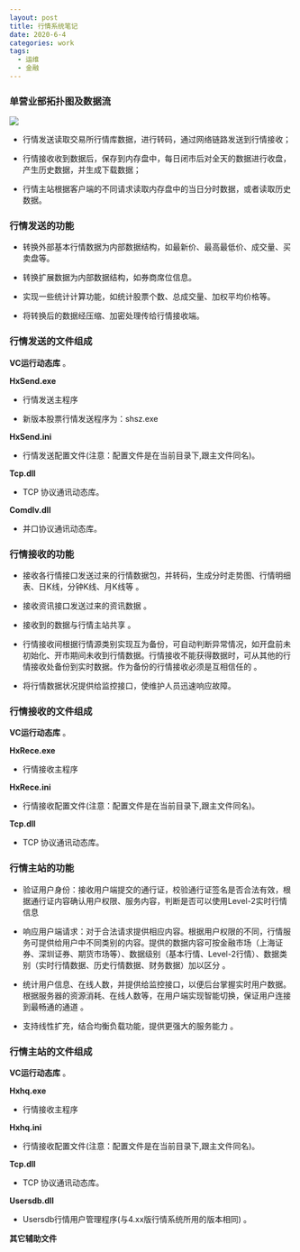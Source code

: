 ```yaml
---
layout: post
title: 行情系统笔记
date: 2020-6-4
categories: work
tags: 
  - 运维
  - 金融
---
```


### 单营业部拓扑图及数据流

![](http://m.qpic.cn/psc?/V148DVWB3fRuPX/.2zjIxUMH7Q2WFRfFWg99MahghXmKKvBwc60q9u7duGpUa1VUnNvJhUeGyPDdhKL19SvvMFFmowwzBSsDH.HlA!!/b&bo=eQEDAgAAAAADB1s!&rf=viewer_4)

- 行情发送读取交易所行情库数据，进行转码，通过网络链路发送到行情接收；

- 行情接收收到数据后，保存到内存盘中，每日闭市后对全天的数据进行收盘，产生历史数据，并生成下载数据；

- 行情主站根据客户端的不同请求读取内存盘中的当日分时数据，或者读取历史数据。

### 行情发送的功能

- 转换外部基本行情数据为内部数据结构，如最新价、最高最低价、成交量、买卖盘等。

- 转换扩展数据为内部数据结构，如券商席位信息。

- 实现一些统计计算功能，如统计股票个数、总成交量、加权平均价格等。

- 将转换后的数据经压缩、加密处理传给行情接收端。

### 行情发送的文件组成

**VC运行动态库** 。

**HxSend.exe**

- 行情发送主程序

- 新版本股票行情发送程序为：shsz.exe

**HxSend.ini**

- 行情发送配置文件(注意：配置文件是在当前目录下,跟主文件同名)。

**Tcp.dll**

- TCP 协议通讯动态库。

**Comdlv.dll**

- 并口协议通讯动态库。

### 行情接收的功能

- 接收各行情接口发送过来的行情数据包，并转码，生成分时走势图、行情明细表、日K线，分钟K线、月K线等 。

- 接收资讯接口发送过来的资讯数据 。

- 接收到的数据与行情主站共享 。

- 行情接收间根据行情源类别实现互为备份，可自动判断异常情况，如开盘前未初始化、开市期间未收到行情数据。行情接收不能获得数据时，可从其他的行情接收处备份到实时数据。作为备份的行情接收必须是互相信任的 。

- 将行情数据状况提供给监控接口，使维护人员迅速响应故障。

### 行情接收的文件组成

**VC运行动态库** 。

**HxRece.exe**

- 行情接收主程序

**HxRece.ini**

- 行情接收配置文件(注意：配置文件是在当前目录下,跟主文件同名)。

**Tcp.dll**

- TCP 协议通讯动态库。

### 行情主站的功能

- 验证用户身份：接收用户端提交的通行证，校验通行证签名是否合法有效，根据通行证内容确认用户权限、服务内容，判断是否可以使用Level-2实时行情信息

- 响应用户端请求：对于合法请求提供相应内容。根据用户权限的不同，行情服务可提供给用户中不同类别的内容。提供的数据内容可按金融市场（上海证券、深圳证券、期货市场等）、数据级别（基本行情、Level-2行情）、数据类别（实时行情数据、历史行情数据、财务数据）加以区分 。

- 统计用户信息、在线人数，并提供给监控接口，以便后台掌握实时用户数据。根据服务器的资源消耗、在线人数等，在用户端实现智能切换，保证用户连接到最畅通的通道 。

- 支持线性扩充，结合均衡负载功能，提供更强大的服务能力 。

### 行情主站的文件组成

**VC运行动态库** 。

**Hxhq.exe**

- 行情接收主程序

**Hxhq.ini**

- 行情接收配置文件(注意：配置文件是在当前目录下,跟主文件同名)。

**Tcp.dll**

- TCP 协议通讯动态库。

**Usersdb.dll**

- Usersdb行情用户管理程序(与4.xx版行情系统所用的版本相同) 。

**其它辅助文件**